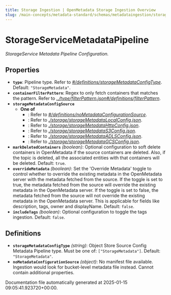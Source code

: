 ```yaml
---
title: Storage Ingestion | OpenMetadata Storage Ingestion Overview
slug: /main-concepts/metadata-standard/schemas/metadataingestion/storageservicemetadatapipeline
---
```


# StorageServiceMetadataPipeline

*StorageService Metadata Pipeline Configuration.*

## Properties

- **`type`**: Pipeline type. Refer to *[#/definitions/storageMetadataConfigType](#definitions/storageMetadataConfigType)*. Default: `"StorageMetadata"`.
- **`containerFilterPattern`**: Regex to only fetch containers that matches the pattern. Refer to *[../type/filterPattern.json#/definitions/filterPattern](#/type/filterPattern.json#/definitions/filterPattern)*.
- **`storageMetadataConfigSource`**
  - **One of**
    - : Refer to *[#/definitions/noMetadataConfigurationSource](#definitions/noMetadataConfigurationSource)*.
    - : Refer to *[./storage/storageMetadataLocalConfig.json](#storage/storageMetadataLocalConfig.json)*.
    - : Refer to *[./storage/storageMetadataHttpConfig.json](#storage/storageMetadataHttpConfig.json)*.
    - : Refer to *[./storage/storageMetadataS3Config.json](#storage/storageMetadataS3Config.json)*.
    - : Refer to *[./storage/storageMetadataADLSConfig.json](#storage/storageMetadataADLSConfig.json)*.
    - : Refer to *[./storage/storageMetadataGCSConfig.json](#storage/storageMetadataGCSConfig.json)*.
- **`markDeletedContainers`** *(boolean)*: Optional configuration to soft delete containers in OpenMetadata if the source containers are deleted. Also, if the topic is deleted, all the associated entities with that containers will be deleted. Default: `true`.
- **`overrideMetadata`** *(boolean)*: Set the 'Override Metadata' toggle to control whether to override the existing metadata in the OpenMetadata server with the metadata fetched from the source. If the toggle is set to true, the metadata fetched from the source will override the existing metadata in the OpenMetadata server. If the toggle is set to false, the metadata fetched from the source will not override the existing metadata in the OpenMetadata server. This is applicable for fields like description, tags, owner and displayName. Default: `false`.
- **`includeTags`** *(boolean)*: Optional configuration to toggle the tags ingestion. Default: `false`.
## Definitions

- **`storageMetadataConfigType`** *(string)*: Object Store Source Config Metadata Pipeline type. Must be one of: `["StorageMetadata"]`. Default: `"StorageMetadata"`.
- **`noMetadataConfigurationSource`** *(object)*: No manifest file available. Ingestion would look for bucket-level metadata file instead. Cannot contain additional properties.


Documentation file automatically generated at 2025-01-15 09:05:41.923720+00:00.
